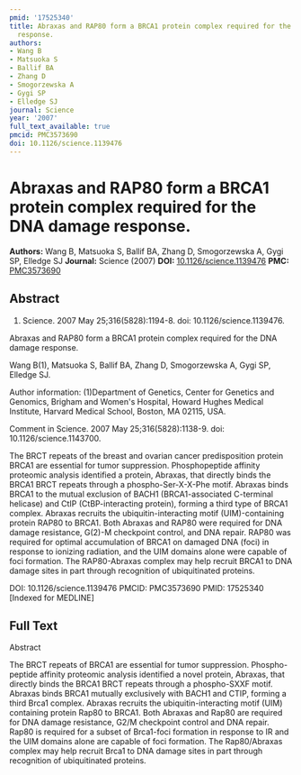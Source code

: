 ```yaml
---
pmid: '17525340'
title: Abraxas and RAP80 form a BRCA1 protein complex required for the DNA damage
  response.
authors:
- Wang B
- Matsuoka S
- Ballif BA
- Zhang D
- Smogorzewska A
- Gygi SP
- Elledge SJ
journal: Science
year: '2007'
full_text_available: true
pmcid: PMC3573690
doi: 10.1126/science.1139476
---
```


# Abraxas and RAP80 form a BRCA1 protein complex required for the DNA damage response.
**Authors:** Wang B, Matsuoka S, Ballif BA, Zhang D, Smogorzewska A, Gygi SP, Elledge SJ
**Journal:** Science (2007)
**DOI:** [10.1126/science.1139476](https://doi.org/10.1126/science.1139476)
**PMC:** [PMC3573690](https://www.ncbi.nlm.nih.gov/pmc/articles/PMC3573690/)

## Abstract

1. Science. 2007 May 25;316(5828):1194-8. doi: 10.1126/science.1139476.

Abraxas and RAP80 form a BRCA1 protein complex required for the DNA damage 
response.

Wang B(1), Matsuoka S, Ballif BA, Zhang D, Smogorzewska A, Gygi SP, Elledge SJ.

Author information:
(1)Department of Genetics, Center for Genetics and Genomics, Brigham and Women's 
Hospital, Howard Hughes Medical Institute, Harvard Medical School, Boston, MA 
02115, USA.

Comment in
    Science. 2007 May 25;316(5828):1138-9. doi: 10.1126/science.1143700.

The BRCT repeats of the breast and ovarian cancer predisposition protein BRCA1 
are essential for tumor suppression. Phosphopeptide affinity proteomic analysis 
identified a protein, Abraxas, that directly binds the BRCA1 BRCT repeats 
through a phospho-Ser-X-X-Phe motif. Abraxas binds BRCA1 to the mutual exclusion 
of BACH1 (BRCA1-associated C-terminal helicase) and CtIP (CtBP-interacting 
protein), forming a third type of BRCA1 complex. Abraxas recruits the 
ubiquitin-interacting motif (UIM)-containing protein RAP80 to BRCA1. Both 
Abraxas and RAP80 were required for DNA damage resistance, G(2)-M checkpoint 
control, and DNA repair. RAP80 was required for optimal accumulation of BRCA1 on 
damaged DNA (foci) in response to ionizing radiation, and the UIM domains alone 
were capable of foci formation. The RAP80-Abraxas complex may help recruit BRCA1 
to DNA damage sites in part through recognition of ubiquitinated proteins.

DOI: 10.1126/science.1139476
PMCID: PMC3573690
PMID: 17525340 [Indexed for MEDLINE]

## Full Text

Abstract

The BRCT repeats of BRCA1 are essential for tumor suppression. Phospho-peptide affinity proteomic analysis identified a novel protein, Abraxas, that directly binds the BRCA1 BRCT repeats through a phospho-SXXF motif. Abraxas binds BRCA1 mutually exclusively with BACH1 and CTIP, forming a third Brca1 complex. Abraxas recruits the ubiquitin-interacting motif (UIM) containing protein Rap80 to BRCA1. Both Abraxas and Rap80 are required for DNA damage resistance, G2/M checkpoint control and DNA repair. Rap80 is required for a subset of Brca1-foci formation in response to IR and the UIM domains alone are capable of foci formation. The Rap80/Abraxas complex may help recruit Brca1 to DNA damage sites in part through recognition of ubiquitinated proteins.
